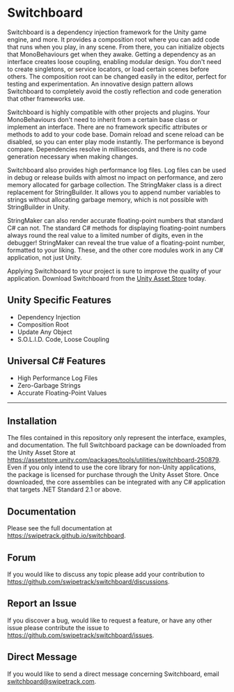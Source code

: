 # Switchboard

Switchboard is a dependency injection framework for the Unity game engine, and more. It provides a composition root where you can add code that runs when you play, in any scene. From there, you can initialize objects that MonoBehaviours get when they awake. Getting a dependency as an interface creates loose coupling, enabling modular design. You don't need to create singletons, or service locators, or load certain scenes before others. The composition root can be changed easily in the editor, perfect for testing and experimentation. An innovative design pattern allows Switchboard to completely avoid the costly reflection and code generation that other frameworks use.

Switchboard is highly compatible with other projects and plugins. Your MonoBehaviours don't need to inherit from a certain base class or implement an interface. There are no framework specific attributes or methods to add to your code base. Domain reload and scene reload can be disabled, so you can enter play mode instantly. The performance is beyond compare. Dependencies resolve in milliseconds, and there is no code generation necessary when making changes.

Switchboard also provides high performance log files. Log files can be used in debug or release builds with almost no impact on performance, and zero memory allocated for garbage collection. The StringMaker class is a direct replacement for StringBuilder. It allows you to append number variables to strings without allocating garbage memory, which is not possible with StringBuilder in Unity.

StringMaker can also render accurate floating-point numbers that standard C# can not. The standard C# methods for displaying floating-point numbers always round the real value to a limited number of digits, even in the debugger! StringMaker can reveal the true value of a floating-point number, formatted to your liking. These, and the other core modules work in any C# application, not just Unity.

Applying Switchboard to your project is sure to improve the quality of your application. Download Switchboard from the [Unity Asset Store](https://assetstore.unity.com/packages/tools/utilities/switchboard-250879) today.

## Unity Specific Features

- Dependency Injection
- Composition Root
- Update Any Object
- S.O.L.I.D. Code, Loose Coupling

## Universal C# Features

- High Performance Log Files
- Zero-Garbage Strings
- Accurate Floating-Point Values

________________

## Installation

The files contained in this repository only represent the interface, examples, and documentation. The full Switchboard package can be downloaded from the Unity Asset Store at https://assetstore.unity.com/packages/tools/utilities/switchboard-250879. Even if you only intend to use the core library for non-Unity applications, the package is licensed for purchase through the Unity Asset Store. Once downloaded, the core assemblies can be integrated with any C# application that targets .NET Standard 2.1 or above.

## Documentation

Please see the full documentation at https://swipetrack.github.io/switchboard.

## Forum

If you would like to discuss any topic please add your contribution to https://github.com/swipetrack/switchboard/discussions.

## Report an Issue

If you discover a bug, would like to request a feature, or have any other issue please contribute the issue to https://github.com/swipetrack/switchboard/issues.

## Direct Message

If you would like to send a direct message concerning Switchboard, email switchboard@swipetrack.com.
